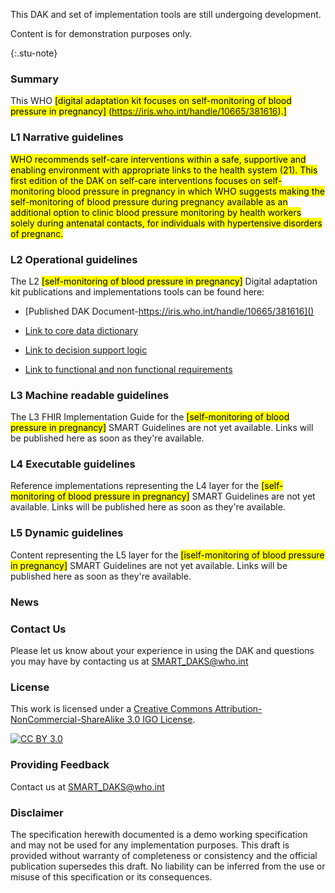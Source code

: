 <!---Note: Remove this below div element for releasing, only to maintain for main branch -->
<div>
<p> This DAK and set of implementation tools are still undergoing development. </p>
<p> Content is for demonstration purposes only. </p>
</div>{:.stu-note}


### Summary 
This WHO <mark>[<mark>digital adaptation kit focuses on self-monitoring of blood pressure in pregnancy]</mark> (https://iris.who.int/handle/10665/381616).] <mark>

### L1 Narrative guidelines
<mark>WHO recommends self-care interventions within a safe, supportive and enabling environment with appropriate links to the health system (21). This first
edition of the DAK on self-care interventions focuses on self-monitoring blood pressure in pregnancy in which WHO suggests making the self-monitoring
of blood pressure during pregnancy available as an additional option to clinic blood pressure monitoring by health workers solely during antenatal
contacts, for individuals with hypertensive disorders of pregnanc.</mark>

### L2 Operational guidelines
The L2 <mark>[self-monitoring of blood pressure in pregnancy]</mark> Digital adaptation kit publications and implementations tools can be found here:

<!-- insert links inside the parentheses below --->
- [Published DAK Document-https://iris.who.int/handle/10665/381616]()

- [Link to core data dictionary]()
 
- [Link to decision support logic]() 


- [Link to functional and non functional requirements]()

### L3 Machine readable guidelines
The L3 FHIR Implementation Guide for the <mark>[self-monitoring of blood pressure in pregnancy]</mark> SMART Guidelines are not yet available. Links will be published here as soon as they're available.

### L4 Executable guidelines
Reference implementations representing the L4 layer for the <mark>[self-monitoring of blood pressure in pregnancy]</mark> SMART Guidelines are not yet available. Links will be published here as soon as they're available.

### L5 Dynamic guidelines
Content representing the L5 layer for the <mark>[iself-monitoring of blood pressure in pregnancy]</mark> SMART Guidelines are not yet available. Links will be published here as soon as they're available.

### News

### Contact Us
<p>Please let us know about your experience in using the DAK and questions you may have by contacting us at <a href= "mailto:SMART_DAKS@who.int?subject = DAK Feedback">SMART_DAKS@who.int</a></p>

### License
This work is licensed under a
[Creative Commons Attribution-NonCommercial-ShareAlike 3.0 IGO License][cc-by].

[![CC BY 3.0][cc-by-image]][cc-by]

[cc-by]: http://creativecommons.org/licenses/by-nc-sa/3.0/igo/
[cc-by-image]: https://i.creativecommons.org/l/by-nc-sa/3.0/igo/88x31.png
[cc-by-shield]: https://img.shields.io/badge/License-CC%20BY%203.0-lightgrey.svg

### Providing Feedback
Contact us at <a href= "mailto:SMART_DAKS@who.int?subject = DAK Feedback">SMART_DAKS@who.int</a></p>

<!-- for main branch of DAK repos only, remove while releases -->
### Disclaimer
The specification herewith documented is a demo working specification and may not be used for any implementation purposes. This draft is provided without warranty of completeness or consistency and the official publication supersedes this draft. No liability can be inferred from the use or misuse of this specification or its consequences.
